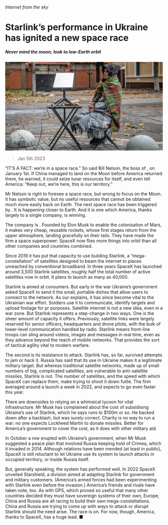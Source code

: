 ###### Internet from the sky

# Starlink’s performance in Ukraine has ignited a new space race 

##### Never mind the moon; look to low-Earth orbit 

![image](images/20230107_LDP504.jpg) 

> Jan 5th 2023 

“IT’S A FACT: we’re in a space race.” So said Bill Nelson, the boss of , on January 1st. If China managed to land on the Moon before America returned there, he warned, it could seize lunar resources for itself, and even tell America: “Keep out, we’re here, this is our territory.”

Mr Nelson is right to foresee a space race, but wrong to focus on the Moon. It has symbolic value, but no useful resources that cannot be obtained much more easily back on Earth. The next space race has been triggered by . It is happening closer to Earth. And it is one which America, thanks largely to a single company, is winning. 

The company is . Founded by Elon Musk to enable the colonisation of Mars, it makes very cheap, reusable rockets, whose first stages return from the upper atmosphere, landing gracefully on their tails. They have made the firm a space superpower: SpaceX now flies more things into orbit than all other companies and countries combined.

Since 2019 it has put that capacity to use building Starlink, a “mega-constellation” of satellites designed to beam the internet to places unreached by conventional broadband. In three years SpaceX has launched around 3,500 Starlink satellites, roughly half the total number of active satellites now in orbit. It plans to launch as many as 40,000.

Starlink is aimed at consumers. But early in the war Ukraine’s government asked SpaceX to send it the small, portable dishes that allow users to connect to the network. As our  explains, it has since become vital to the Ukrainian war effort. Soldiers use it to communicate, identify targets and upload footage for pr purposes. Satellite internet is not a new idea, even in a war zone. But Starlink represents a step-change in two ways. One is the sheer amount of capacity it offers. Previously, satellite links were largely reserved for senior officers, headquarters and drone pilots, with the bulk of lower-level communication handled by radio. Starlink means front-line troops can sling around videos, images and messages in real time, even as they advance beyond the reach of mobile networks. That provides the sort of tactical agility vital to modern warfare.

The second is its resistance to attack. Starlink has, so far, survived attempts to jam or hack it. Russia has said that its use in Ukraine makes it a legitimate military target. But whereas traditional satellite networks, made up of small numbers of big, complicated satellites, are vulnerable to anti-satellite missiles, Starlink is not. The number of satellites, and the speed with which SpaceX can replace them, make trying to shoot it down futile. The firm averaged around a launch a week in 2022, and expects to go even faster this year.

There are downsides to relying on a whimsical tycoon for vital infrastructure. Mr Musk has complained about the cost of subsidising Ukraine’s use of Starlink, which he says runs to $100m or so. He backed down after a backlash, but was surely correct. Charity is no way to run a war: no one expects Lockheed Martin to donate missiles. Better for America’s government to cover the cost, as it does with other military aid.

In October a row erupted with Ukraine’s government, when Mr Musk suggested a peace plan that involved Russia keeping hold of Crimea, which it invaded in 2014. Although relations have been mended (at least in public), SpaceX is still reluctant to let Ukraine use its system to launch attacks in occupied territory, or inside Russia itself.

But, generally speaking, the system has performed well. In 2022 SpaceX unveiled Starshield, a division aimed at adapting Starlink for government and military customers. (America’s armed forces had been experimenting with Starlink even before the invasion.) America’s friends and rivals have taken note, too. As with GPS, which proved so useful that many other countries decided they must have sovereign systems of their own, Europe, China and Russia are all racing to build their own mega-constellations. China and Russia are trying to come up with ways to attack or disrupt Starlink should the need arise. The race is on. For now, though, America, thanks to SpaceX, has a huge lead. ■


